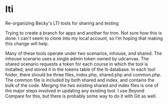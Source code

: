 # lti
Re-organizing Becky's LTI tools for sharing and testing

Trying to create a branch for apps and another for tron. Not sure how this is done. I can't seem to clone into my local account, so I'm hoping that making this change will help.

Many of these tools operate under two scenarios, inhouse, and shared. The inhouse scenario uses a single admin token owned by udcanvas. The shared scenario requests a token for each course in which the tool is installed, and stored it in the tokens table of the lti database. In each tool folder, there should be three files, index.php, shared.php and common.php. The common file is included by both shared and index, and contains the bulk of the code. Merging the two existing shared and index files is one of the major steps involved in updating any existing tool. I use Beyond Compare for this, but there is probably some way to do it with Git as well.

